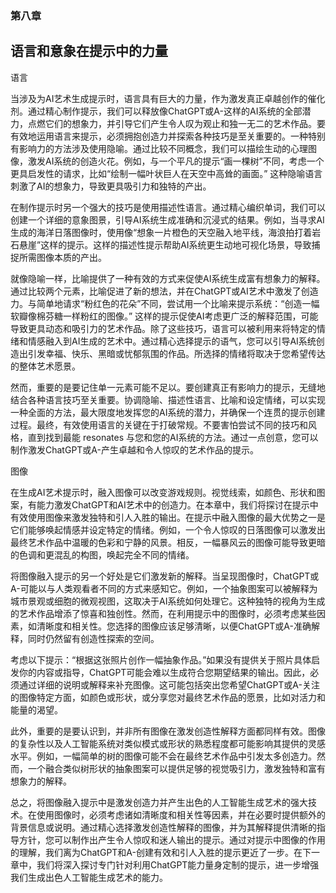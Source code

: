 ### 第八章

## 语言和意象在提示中的力量

语言

当涉及为AI艺术生成提示时，语言具有巨大的力量，作为激发真正卓越创作的催化剂。通过精心制作提示，我们可以释放像ChatGPT或A-这样的AI系统的全部潜力，点燃它们的想象力，并引导它们产生令人叹为观止和独一无二的艺术作品。要有效地运用语言来提示，必须拥抱创造力并探索各种技巧是至关重要的。一种特别有影响力的方法涉及使用隐喻。通过比较不同概念，我们可以描绘生动的心理图像，激发AI系统的创造火花。例如，与一个平凡的提示“画一棵树”不同，考虑一个更具启发性的请求，比如“绘制一幅叶状巨人在天空中高耸的画面。” 这种隐喻语言刺激了AI的想象力，导致更具吸引力和独特的产出。

在制作提示时另一个强大的技巧是使用描述性语言。通过精心编织单词，我们可以创建一个详细的意象图景，引导AI系统生成准确和沉浸式的结果。例如，当寻求AI生成的海洋日落图像时，使用像“想象一片橙色的天空融入地平线，海浪拍打着岩石悬崖”这样的提示。这样的描述性提示帮助AI系统更生动地可视化场景，导致捕捉所需图像本质的产出。

就像隐喻一样，比喻提供了一种有效的方式来促使AI系统生成富有想象力的解释。通过比较两个元素，比喻促进了新的想法，并在ChatGPT或AI艺术中激发了创造力。与简单地请求“粉红色的花朵”不同，尝试用一个比喻来提示系统：“创造一幅软瓣像棉芬糖一样粉红的图像。” 这样的提示促使AI考虑更广泛的解释范围，可能导致更具动态和吸引力的艺术作品。除了这些技巧，语言可以被利用来将特定的情绪和情感融入到AI生成的艺术中。通过精心选择提示的语气，您可以引导AI系统创造出引发幸福、快乐、黑暗或忧郁氛围的作品。所选择的情绪将取决于您希望传达的整体艺术愿景。

然而，重要的是要记住单一元素可能不足以。要创建真正有影响力的提示，无缝地结合各种语言技巧至关重要。协调隐喻、描述性语言、比喻和设定情绪，可以实现一种全面的方法，最大限度地发挥您的AI系统的潜力，并确保一个连贯的提示创建过程。最终，有效使用语言的关键在于打破常规。不要害怕尝试不同的技巧和风格，直到找到最能 resonates 与您和您的AI系统的方法。通过一点创意，您可以制作激发ChatGPT或A-产生卓越和令人惊叹的艺术作品的提示。

图像

在生成AI艺术提示时，融入图像可以改变游戏规则。视觉线索，如颜色、形状和图案，有能力激发ChatGPT和AI艺术中的创造力。在本章中，我们将探讨在提示中有效使用图像来激发独特和引人入胜的输出。在提示中融入图像的最大优势之一是它们能够唤起情感并设定特定的情绪。例如，一个令人惊叹的日落图像可以激发出最终艺术作品中温暖的色彩和宁静的风景。相反，一幅暴风云的图像可能导致更暗的色调和更混乱的构图，唤起完全不同的情绪。

将图像融入提示的另一个好处是它们激发新的解释。当呈现图像时，ChatGPT或A-可能以与人类观看者不同的方式来感知它。例如，一个抽象图案可以被解释为城市景观或细胞的微观视图，这取决于AI系统如何处理它。这种独特的视角为生成的艺术作品增添了惊喜和独创性。然而，在利用提示中的图像时，必须考虑某些因素，如清晰度和相关性。您选择的图像应该足够清晰，以便ChatGPT或A-准确解释，同时仍然留有创造性探索的空间。

考虑以下提示：“根据这张照片创作一幅抽象作品。”如果没有提供关于照片具体启发你的内容或指导，ChatGPT可能会难以生成符合您期望结果的输出。因此，必须通过详细的说明或解释来补充图像。这可能包括突出您希望ChatGPT或A-关注的图像特定方面，如颜色或形状，或分享您对最终艺术作品的愿景，比如对活力和能量的渴望。

此外，重要的是要认识到，并非所有图像在激发创造性解释方面都同样有效。图像的复杂性以及人工智能系统对类似模式或形状的熟悉程度都可能影响其提供的灵感水平。例如，一幅简单的树的图像可能不会在最终艺术作品中引发太多创造力。然而，一个融合类似树形状的抽象图案可以提供足够的视觉吸引力，激发独特和富有想象力的解释。

总之，将图像融入提示中是激发创造力并产生出色的人工智能生成艺术的强大技术。在使用图像时，必须考虑诸如清晰度和相关性等因素，并在必要时提供额外的背景信息或说明。通过精心选择激发创造性解释的图像，并为其解释提供清晰的指导方针，您可以制作出产生令人惊叹和迷人输出的提示。通过对提示中图像的作用的理解，我们离为ChatGPT和A-创建有效和引人入胜的提示更近了一步。在下一章中，我们将深入探讨专门针对利用ChatGPT能力量身定制的提示，进一步增强我们生成出色人工智能生成艺术的能力。
